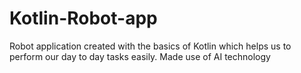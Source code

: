 # Kotlin-Robot-app
Robot application created with the basics of Kotlin which helps us to perform our day to day tasks easily. Made use of AI technology
